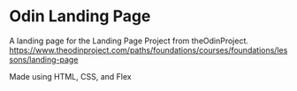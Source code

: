 # Odin Landing Page
A landing page for the Landing Page Project from theOdinProject. 
https://www.theodinproject.com/paths/foundations/courses/foundations/lessons/landing-page

Made using HTML, CSS, and Flex